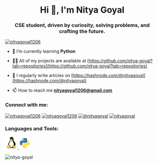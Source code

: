 <h1 align="center">Hi 👋, I'm Nitya Goyal</h1>
<h3 align="center">CSE student, driven by curiosity, solving problems, and crafting the future.</h3>

<p align="left"> <a href="https://twitter.com/nityagoyal1206" target="blank"><img src="https://img.shields.io/twitter/follow/nityagoyal1206?logo=twitter&style=for-the-badge" alt="nityagoyal1206" /></a> </p>

- 🌱 I’m currently learning **Python**

- 👨‍💻 All of my projects are available at [https://github.com/nitya-goyal?tab=repositories](https://github.com/nitya-goyal?tab=repositories)

- 📝 I regularly write articles on [https://hashnode.com/@nityagoyal](https://hashnode.com/@nityagoyal)

- 📫 How to reach me **nityagoyal1206@gmail.com**

<h3 align="left">Connect with me:</h3>
<p align="left">
<a href="https://twitter.com/nityagoyal1206" target="blank"><img align="center" src="https://raw.githubusercontent.com/rahuldkjain/github-profile-readme-generator/master/src/images/icons/Social/twitter.svg" alt="nityagoyal1206" height="30" width="40" /></a>
<a href="https://linkedin.com/in/nityagoyal1206" target="blank"><img align="center" src="https://raw.githubusercontent.com/rahuldkjain/github-profile-readme-generator/master/src/images/icons/Social/linked-in-alt.svg" alt="nityagoyal1206" height="30" width="40" /></a>
<a href="https://hashnode.com/@nityagoyal" target="blank"><img align="center" src="https://raw.githubusercontent.com/rahuldkjain/github-profile-readme-generator/master/src/images/icons/Social/hashnode.svg" alt="@nityagoyal" height="30" width="40" /></a>
<a href="https://www.hackerrank.com/nityagoyal" target="blank"><img align="center" src="https://raw.githubusercontent.com/rahuldkjain/github-profile-readme-generator/master/src/images/icons/Social/hackerrank.svg" alt="nityagoyal" height="30" width="40" /></a>
</p>

<h3 align="left">Languages and Tools:</h3>
<p align="left"> <a href="https://www.linux.org/" target="_blank" rel="noreferrer"> <img src="https://raw.githubusercontent.com/devicons/devicon/master/icons/linux/linux-original.svg" alt="linux" width="40" height="40"/> </a> <a href="https://www.python.org" target="_blank" rel="noreferrer"> <img src="https://raw.githubusercontent.com/devicons/devicon/master/icons/python/python-original.svg" alt="python" width="40" height="40"/> </a> </p>

<p><img align="center" src="https://github-readme-streak-stats.herokuapp.com/?user=nitya-goyal&" alt="nitya-goyal" /></p>
